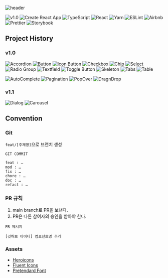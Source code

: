 ![header](https://capsule-render.vercel.app/api?type=waving&height=350&text=React%20Components&color=gradient&customColorList=0,2,2,5,30)

![v1.0](https://img.shields.io/badge/v1.0-2023--05~2023--08-blue?style=flat-square)
![Create React App](https://img.shields.io/badge/create_react_app-303846?style=flat-square&logo=createreactapp&logoColor=09D3AC)
![TypeScript](https://img.shields.io/badge/typescript-%23007ACC.svg?style=flat-square&logo=typescript&logoColor=white)
![React](https://img.shields.io/badge/react-%2320232a.svg?style=flat-square&logo=react&logoColor=%2361DAFB)
![Yarn](https://img.shields.io/badge/yarn-%232C8EBB.svg?style=flat-square&logo=yarn&logoColor=white)
![ESLint](https://img.shields.io/badge/ESLint-4B3263?style=flat-square&logo=eslint&logoColor=white)
![Airbnb](https://img.shields.io/badge/Airbnb-%23ff5a5f.svg?style=flat-square&logo=Airbnb&logoColor=white)
![Prettier](https://img.shields.io/badge/prettier-1A2C34?style=flat-square&logo=prettier&logoColor=F7BA3E)
![Storybook](https://img.shields.io/badge/-Storybook-FF4785?style=flat-square&logo=storybook&logoColor=white)

## Project History

### v1.0

![Accordion](https://img.shields.io/badge/akffkdahffkdgo77-Accordion-pink?style=flat-square)
![Button](https://img.shields.io/badge/akffkdahffkdgo77-Button-pink?style=flat-square)
![Icon Button](https://img.shields.io/badge/akffkdahffkdgo77-Icon%20Button-pink?style=flat-square)
![Checkbox](https://img.shields.io/badge/akffkdahffkdgo77-Checkbox-pink?style=flat-square)
![Chip](https://img.shields.io/badge/akffkdahffkdgo77-Chip-pink?style=flat-square)
![Select](https://img.shields.io/badge/akffkdahffkdgo77-Select-pink?style=flat-square)
![Radio Group](https://img.shields.io/badge/akffkdahffkdgo77-Radio%20Group-pink?style=flat-square)
![Textfield](https://img.shields.io/badge/akffkdahffkdgo77-Textfield-pink?style=flat-square)
![Toggle Button](https://img.shields.io/badge/akffkdahffkdgo77-Toggle%20Button-pink?style=flat-square)
![Skeleton](https://img.shields.io/badge/akffkdahffkdgo77-Skeleton-pink?style=flat-square)
![Tabs](https://img.shields.io/badge/akffkdahffkdgo77-Tabs-pink?style=flat-square)
![Table](https://img.shields.io/badge/akffkdahffkdgo77-Table-pink?style=flat-square)

![AutoComplete](https://img.shields.io/badge/Kimyerim1935-AutoComplete-lightblue?style=flat-square)
![Pagination](https://img.shields.io/badge/Kimyerim1935-Pagination-lightblue?style=flat-square)
![PopOver](https://img.shields.io/badge/Kimyerim1935-PopOver-lightblue?style=flat-square)
![DragnDrop](https://img.shields.io/badge/Kimyerim1935-DragnDrop-lightblue?style=flat-square)

### v1.1

![Dialog](https://img.shields.io/badge/-Dialog-red?style=flat-square)
![Carousel](https://img.shields.io/badge/-Carousel-red?style=flat-square)

## Convention

### Git

<code>feat/[주제명]</code>으로 브랜치 생성

```
GIT COMMIT

feat : …
mod : …
fix : …
chore : …
doc : …
refact : …
```

### PR 규칙

1. main branch로 PR을 보낸다.
2. PR은 다른 참여자의 승인을 받아야 한다.

```
PR 메시지

[깃허브 아이디] 컴포넌트명 추가

```

### Assets

-   [Heroicons](https://heroicons.com/)
-   [Fluent Icons](https://github.com/microsoft/fluentui-system-icons)
-   [Pretendard Font](https://github.com/orioncactus/pretendard)
